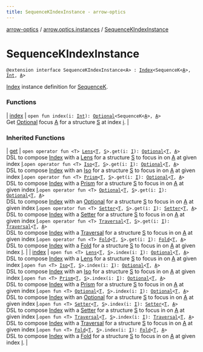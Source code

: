 ```yaml
---
title: SequenceKIndexInstance - arrow-optics
---
```


[arrow-optics](../../index.html) / [arrow.optics.instances](../index.html) / [SequenceKIndexInstance](./index.html)

# SequenceKIndexInstance

`@extension interface SequenceKIndexInstance<A> : `[`Index`](../../arrow.optics.typeclasses/-index/index.html)`<SequenceK<`[`A`](index.html#A)`>, `[`Int`](https://kotlinlang.org/api/latest/jvm/stdlib/kotlin/-int/index.html)`, `[`A`](index.html#A)`>`

[Index](../../arrow.optics.typeclasses/-index/index.html) instance definition for [SequenceK](#).

### Functions

| [index](--index--.html) | `open fun index(i: `[`Int`](https://kotlinlang.org/api/latest/jvm/stdlib/kotlin/-int/index.html)`): `[`Optional`](../../arrow.optics/-optional.html)`<SequenceK<`[`A`](index.html#A)`>, `[`A`](index.html#A)`>`<br>Get [Optional](../../arrow.optics/-optional.html) focus [A](../../arrow.optics.typeclasses/-index/index.html#A) for a structure [S](../../arrow.optics.typeclasses/-index/index.html#S) at index [i](../../arrow.optics.typeclasses/-index/--index--.html#arrow.optics.typeclasses.Index$index(arrow.optics.typeclasses.Index.I)/i). |

### Inherited Functions

| [get](../../arrow.optics.typeclasses/-index/get.html) | `open operator fun <T> `[`Lens`](../../arrow.optics/-lens.html)`<`[`T`](../../arrow.optics.typeclasses/-index/get.html#T)`, `[`S`](../../arrow.optics.typeclasses/-index/index.html#S)`>.get(i: `[`I`](../../arrow.optics.typeclasses/-index/index.html#I)`): `[`Optional`](../../arrow.optics/-optional.html)`<`[`T`](../../arrow.optics.typeclasses/-index/get.html#T)`, `[`A`](../../arrow.optics.typeclasses/-index/index.html#A)`>`<br>DSL to compose [Index](../../arrow.optics.typeclasses/-index/index.html) with a [Lens](../../arrow.optics/-lens.html) for a structure [S](../../arrow.optics.typeclasses/-index/index.html#S) to focus in on [A](../../arrow.optics.typeclasses/-index/index.html#A) at given index [I](../../arrow.optics.typeclasses/-index/index.html#I).`open operator fun <T> `[`Iso`](../../arrow.optics/-iso.html)`<`[`T`](../../arrow.optics.typeclasses/-index/get.html#T)`, `[`S`](../../arrow.optics.typeclasses/-index/index.html#S)`>.get(i: `[`I`](../../arrow.optics.typeclasses/-index/index.html#I)`): `[`Optional`](../../arrow.optics/-optional.html)`<`[`T`](../../arrow.optics.typeclasses/-index/get.html#T)`, `[`A`](../../arrow.optics.typeclasses/-index/index.html#A)`>`<br>DSL to compose [Index](../../arrow.optics.typeclasses/-index/index.html) with an [Iso](../../arrow.optics/-iso.html) for a structure [S](../../arrow.optics.typeclasses/-index/index.html#S) to focus in on [A](../../arrow.optics.typeclasses/-index/index.html#A) at given index [I](../../arrow.optics.typeclasses/-index/index.html#I).`open operator fun <T> `[`Prism`](../../arrow.optics/-prism.html)`<`[`T`](../../arrow.optics.typeclasses/-index/get.html#T)`, `[`S`](../../arrow.optics.typeclasses/-index/index.html#S)`>.get(i: `[`I`](../../arrow.optics.typeclasses/-index/index.html#I)`): `[`Optional`](../../arrow.optics/-optional.html)`<`[`T`](../../arrow.optics.typeclasses/-index/get.html#T)`, `[`A`](../../arrow.optics.typeclasses/-index/index.html#A)`>`<br>DSL to compose [Index](../../arrow.optics.typeclasses/-index/index.html) with a [Prism](../../arrow.optics/-prism.html) for a structure [S](../../arrow.optics.typeclasses/-index/index.html#S) to focus in on [A](../../arrow.optics.typeclasses/-index/index.html#A) at given index [I](../../arrow.optics.typeclasses/-index/index.html#I).`open operator fun <T> `[`Optional`](../../arrow.optics/-optional.html)`<`[`T`](../../arrow.optics.typeclasses/-index/get.html#T)`, `[`S`](../../arrow.optics.typeclasses/-index/index.html#S)`>.get(i: `[`I`](../../arrow.optics.typeclasses/-index/index.html#I)`): `[`Optional`](../../arrow.optics/-optional.html)`<`[`T`](../../arrow.optics.typeclasses/-index/get.html#T)`, `[`A`](../../arrow.optics.typeclasses/-index/index.html#A)`>`<br>DSL to compose [Index](../../arrow.optics.typeclasses/-index/index.html) with an [Optional](../../arrow.optics/-optional.html) for a structure [S](../../arrow.optics.typeclasses/-index/index.html#S) to focus in on [A](../../arrow.optics.typeclasses/-index/index.html#A) at given index [I](../../arrow.optics.typeclasses/-index/index.html#I).`open operator fun <T> `[`Setter`](../../arrow.optics/-setter.html)`<`[`T`](../../arrow.optics.typeclasses/-index/get.html#T)`, `[`S`](../../arrow.optics.typeclasses/-index/index.html#S)`>.get(i: `[`I`](../../arrow.optics.typeclasses/-index/index.html#I)`): `[`Setter`](../../arrow.optics/-setter.html)`<`[`T`](../../arrow.optics.typeclasses/-index/get.html#T)`, `[`A`](../../arrow.optics.typeclasses/-index/index.html#A)`>`<br>DSL to compose [Index](../../arrow.optics.typeclasses/-index/index.html) with a [Setter](../../arrow.optics/-setter.html) for a structure [S](../../arrow.optics.typeclasses/-index/index.html#S) to focus in on [A](../../arrow.optics.typeclasses/-index/index.html#A) at given index [I](../../arrow.optics.typeclasses/-index/index.html#I).`open operator fun <T> `[`Traversal`](../../arrow.optics/-traversal.html)`<`[`T`](../../arrow.optics.typeclasses/-index/get.html#T)`, `[`S`](../../arrow.optics.typeclasses/-index/index.html#S)`>.get(i: `[`I`](../../arrow.optics.typeclasses/-index/index.html#I)`): `[`Traversal`](../../arrow.optics/-traversal.html)`<`[`T`](../../arrow.optics.typeclasses/-index/get.html#T)`, `[`A`](../../arrow.optics.typeclasses/-index/index.html#A)`>`<br>DSL to compose [Index](../../arrow.optics.typeclasses/-index/index.html) with a [Traversal](../../arrow.optics/-traversal.html) for a structure [S](../../arrow.optics.typeclasses/-index/index.html#S) to focus in on [A](../../arrow.optics.typeclasses/-index/index.html#A) at given index [I](../../arrow.optics.typeclasses/-index/index.html#I).`open operator fun <T> `[`Fold`](../../arrow.optics/-fold/index.html)`<`[`T`](../../arrow.optics.typeclasses/-index/get.html#T)`, `[`S`](../../arrow.optics.typeclasses/-index/index.html#S)`>.get(i: `[`I`](../../arrow.optics.typeclasses/-index/index.html#I)`): `[`Fold`](../../arrow.optics/-fold/index.html)`<`[`T`](../../arrow.optics.typeclasses/-index/get.html#T)`, `[`A`](../../arrow.optics.typeclasses/-index/index.html#A)`>`<br>DSL to compose [Index](../../arrow.optics.typeclasses/-index/index.html) with a [Fold](../../arrow.optics/-fold/index.html) for a structure [S](../../arrow.optics.typeclasses/-index/index.html#S) to focus in on [A](../../arrow.optics.typeclasses/-index/index.html#A) at given index [I](../../arrow.optics.typeclasses/-index/index.html#I). |
| [index](../../arrow.optics.typeclasses/-index/--index--.html) | `open fun <T> `[`Lens`](../../arrow.optics/-lens.html)`<`[`T`](../../arrow.optics.typeclasses/-index/--index--.html#T)`, `[`S`](../../arrow.optics.typeclasses/-index/index.html#S)`>.index(i: `[`I`](../../arrow.optics.typeclasses/-index/index.html#I)`): `[`Optional`](../../arrow.optics/-optional.html)`<`[`T`](../../arrow.optics.typeclasses/-index/--index--.html#T)`, `[`A`](../../arrow.optics.typeclasses/-index/index.html#A)`>`<br>DSL to compose [Index](../../arrow.optics.typeclasses/-index/index.html) with a [Lens](../../arrow.optics/-lens.html) for a structure [S](../../arrow.optics.typeclasses/-index/index.html#S) to focus in on [A](../../arrow.optics.typeclasses/-index/index.html#A) at given index [I](../../arrow.optics.typeclasses/-index/index.html#I).`open fun <T> `[`Iso`](../../arrow.optics/-iso.html)`<`[`T`](../../arrow.optics.typeclasses/-index/--index--.html#T)`, `[`S`](../../arrow.optics.typeclasses/-index/index.html#S)`>.index(i: `[`I`](../../arrow.optics.typeclasses/-index/index.html#I)`): `[`Optional`](../../arrow.optics/-optional.html)`<`[`T`](../../arrow.optics.typeclasses/-index/--index--.html#T)`, `[`A`](../../arrow.optics.typeclasses/-index/index.html#A)`>`<br>DSL to compose [Index](../../arrow.optics.typeclasses/-index/index.html) with an [Iso](../../arrow.optics/-iso.html) for a structure [S](../../arrow.optics.typeclasses/-index/index.html#S) to focus in on [A](../../arrow.optics.typeclasses/-index/index.html#A) at given index [I](../../arrow.optics.typeclasses/-index/index.html#I).`open fun <T> `[`Prism`](../../arrow.optics/-prism.html)`<`[`T`](../../arrow.optics.typeclasses/-index/--index--.html#T)`, `[`S`](../../arrow.optics.typeclasses/-index/index.html#S)`>.index(i: `[`I`](../../arrow.optics.typeclasses/-index/index.html#I)`): `[`Optional`](../../arrow.optics/-optional.html)`<`[`T`](../../arrow.optics.typeclasses/-index/--index--.html#T)`, `[`A`](../../arrow.optics.typeclasses/-index/index.html#A)`>`<br>DSL to compose [Index](../../arrow.optics.typeclasses/-index/index.html) with a [Prism](../../arrow.optics/-prism.html) for a structure [S](../../arrow.optics.typeclasses/-index/index.html#S) to focus in on [A](../../arrow.optics.typeclasses/-index/index.html#A) at given index [I](../../arrow.optics.typeclasses/-index/index.html#I).`open fun <T> `[`Optional`](../../arrow.optics/-optional.html)`<`[`T`](../../arrow.optics.typeclasses/-index/--index--.html#T)`, `[`S`](../../arrow.optics.typeclasses/-index/index.html#S)`>.index(i: `[`I`](../../arrow.optics.typeclasses/-index/index.html#I)`): `[`Optional`](../../arrow.optics/-optional.html)`<`[`T`](../../arrow.optics.typeclasses/-index/--index--.html#T)`, `[`A`](../../arrow.optics.typeclasses/-index/index.html#A)`>`<br>DSL to compose [Index](../../arrow.optics.typeclasses/-index/index.html) with an [Optional](../../arrow.optics/-optional.html) for a structure [S](../../arrow.optics.typeclasses/-index/index.html#S) to focus in on [A](../../arrow.optics.typeclasses/-index/index.html#A) at given index [I](../../arrow.optics.typeclasses/-index/index.html#I).`open fun <T> `[`Setter`](../../arrow.optics/-setter.html)`<`[`T`](../../arrow.optics.typeclasses/-index/--index--.html#T)`, `[`S`](../../arrow.optics.typeclasses/-index/index.html#S)`>.index(i: `[`I`](../../arrow.optics.typeclasses/-index/index.html#I)`): `[`Setter`](../../arrow.optics/-setter.html)`<`[`T`](../../arrow.optics.typeclasses/-index/--index--.html#T)`, `[`A`](../../arrow.optics.typeclasses/-index/index.html#A)`>`<br>DSL to compose [Index](../../arrow.optics.typeclasses/-index/index.html) with a [Setter](../../arrow.optics/-setter.html) for a structure [S](../../arrow.optics.typeclasses/-index/index.html#S) to focus in on [A](../../arrow.optics.typeclasses/-index/index.html#A) at given index [I](../../arrow.optics.typeclasses/-index/index.html#I).`open fun <T> `[`Traversal`](../../arrow.optics/-traversal.html)`<`[`T`](../../arrow.optics.typeclasses/-index/--index--.html#T)`, `[`S`](../../arrow.optics.typeclasses/-index/index.html#S)`>.index(i: `[`I`](../../arrow.optics.typeclasses/-index/index.html#I)`): `[`Traversal`](../../arrow.optics/-traversal.html)`<`[`T`](../../arrow.optics.typeclasses/-index/--index--.html#T)`, `[`A`](../../arrow.optics.typeclasses/-index/index.html#A)`>`<br>DSL to compose [Index](../../arrow.optics.typeclasses/-index/index.html) with a [Traversal](../../arrow.optics/-traversal.html) for a structure [S](../../arrow.optics.typeclasses/-index/index.html#S) to focus in on [A](../../arrow.optics.typeclasses/-index/index.html#A) at given index [I](../../arrow.optics.typeclasses/-index/index.html#I).`open fun <T> `[`Fold`](../../arrow.optics/-fold/index.html)`<`[`T`](../../arrow.optics.typeclasses/-index/--index--.html#T)`, `[`S`](../../arrow.optics.typeclasses/-index/index.html#S)`>.index(i: `[`I`](../../arrow.optics.typeclasses/-index/index.html#I)`): `[`Fold`](../../arrow.optics/-fold/index.html)`<`[`T`](../../arrow.optics.typeclasses/-index/--index--.html#T)`, `[`A`](../../arrow.optics.typeclasses/-index/index.html#A)`>`<br>DSL to compose [Index](../../arrow.optics.typeclasses/-index/index.html) with a [Fold](../../arrow.optics/-fold/index.html) for a structure [S](../../arrow.optics.typeclasses/-index/index.html#S) to focus in on [A](../../arrow.optics.typeclasses/-index/index.html#A) at given index [I](../../arrow.optics.typeclasses/-index/index.html#I). |

